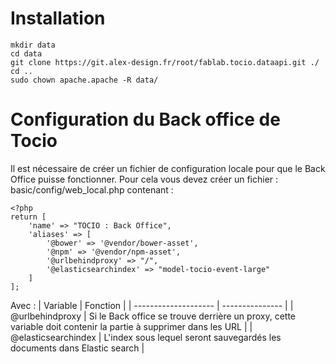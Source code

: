 # Installation
```
mkdir data
cd data 
git clone https://git.alex-design.fr/root/fablab.tocio.dataapi.git ./
cd ..
sudo chown apache.apache -R data/ 
```
# Configuration du Back office de Tocio
Il est nécessaire de créer un fichier de configuration locale pour que le Back Office puisse fonctionner. Pour cela vous devez créer un fichier :
basic/config/web_local.php
contenant :
```
<?php
return [
    'name' => "TOCIO : Back Office",
    'aliases' => [
        '@bower' => '@vendor/bower-asset',
        '@npm' => '@vendor/npm-asset',
        '@urlbehindproxy' => "/",
        '@elasticsearchindex' => "model-tocio-event-large"
    ]
];
```
Avec : 
| Variable             | Fonction        |
| -------------------- | --------------- |
| @urlbehindproxy      | Si le Back office se trouve derrière un proxy, cette variable doit contenir la partie à supprimer dans les URL |
| @elasticsearchindex  | L'index sous lequel seront sauvegardés les documents dans Elastic search |
